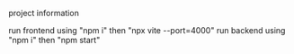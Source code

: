 project information 

run frontend using "npm i" then "npx vite --port=4000"
run backend using "npm i" then "npm start"